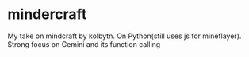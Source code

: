 # mindercraft
My take on mindcraft by kolbytn. On Python(still uses js for mineflayer). Strong focus on Gemini and its function calling
